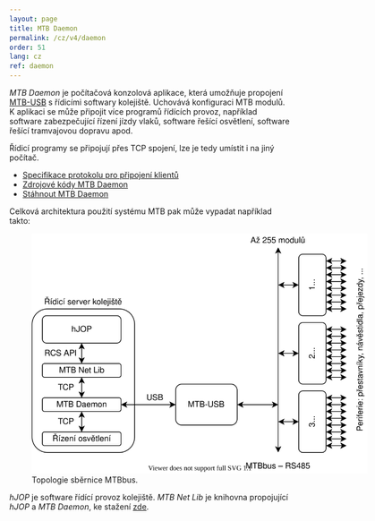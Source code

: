 ```yaml
---
layout: page
title: MTB Daemon
permalink: /cz/v4/daemon
order: 51
lang: cz
ref: daemon
---
```


*MTB Daemon* je počítačová konzolová aplikace, která umožňuje propojení
[MTB-USB](usb) s řídicími softwary kolejiště. Uchovává konfiguraci MTB modulů.
K aplikaci se může připojit více programů řídících provoz, například software
zabezpečující řízení jízdy vlaků, software řešící osvětlení, software řešící
tramvajovou dopravu apod.

Řídicí programy se připojují přes TCP spojení, lze je tedy umístit i na jiný
počítač.

 * [Specifikace protokolu pro připojení klientů](https://github.com/kmzbrnoI/mtb-daemon/tree/master/tcp-protocol)
 * [Zdrojové kódy MTB Daemon](https://github.com/kmzbrnoI/mtb-daemon)
 * [Stáhnout MTB Daemon](https://github.com/kmzbrnoI/mtb-daemon/releases)

Celková architektura použití systému MTB pak může vypadat například takto:

<figure>
<img src="/assets/img/mtbv4-topology.svg" alt="Topologie sběrnice MTBbus" style="max-width: 600px" />
<figcaption>Topologie sběrnice MTBbus.</figcaption>
</figure>

*hJOP* je software řídící provoz kolejiště. *MTB Net Lib* je knihovna propojující
*hJOP* a *MTB Daemon*, ke stažení [zde](https://github.com/kmzbrnoI/mtb-net-lib).
